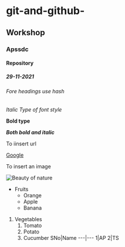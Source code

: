 # git-and-github-
## Workshop
### Apssdc
#### Repository
##### 29-11-2021
###### Fore headings use hash
*Italic Type of font style*

**Bold type**

***Both bold and italic***

To iinsert url

[Google](https://www.google.com)

To insert an image

![Beauty of nature](https://i.pinimg.com/originals/a7/3d/6e/a73d6e4ac85c6a822841e449b24c78e1.jpg)

* Fruits
  * Orange
  * Apple
  * Banana
1. Vegetables
   1. Tomato
   2. Potato
   3. Cucumber
 SNo|Name
 ---|---
 1|AP
 2|TS
